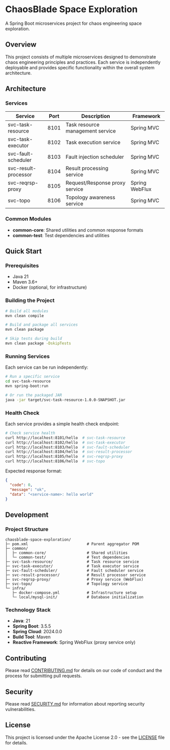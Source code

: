 # ChaosBlade Space Exploration

A Spring Boot microservices project for chaos engineering space exploration.

## Overview

This project consists of multiple microservices designed to demonstrate chaos engineering principles and practices. Each service is independently deployable and provides specific functionality within the overall system architecture.

## Architecture

### Services

| Service | Port | Description | Framework |
|---------|------|-------------|-----------|
| svc-task-resource | 8101 | Task resource management service | Spring MVC |
| svc-task-executor | 8102 | Task execution service | Spring MVC |
| svc-fault-scheduler | 8103 | Fault injection scheduler | Spring MVC |
| svc-result-processor | 8104 | Result processing service | Spring MVC |
| svc-reqrsp-proxy | 8105 | Request/Response proxy service | Spring WebFlux |
| svc-topo | 8106 | Topology awareness service | Spring MVC |

### Common Modules

- **common-core**: Shared utilities and common response formats
- **common-test**: Test dependencies and utilities

## Quick Start

### Prerequisites

- Java 21
- Maven 3.6+
- Docker (optional, for infrastructure)

### Building the Project

```bash
# Build all modules
mvn clean compile

# Build and package all services
mvn clean package

# Skip tests during build
mvn clean package -DskipTests
```

### Running Services

Each service can be run independently:

```bash
# Run a specific service
cd svc-task-resource
mvn spring-boot:run

# Or run the packaged JAR
java -jar target/svc-task-resource-1.0.0-SNAPSHOT.jar
```

### Health Check

Each service provides a simple health check endpoint:

```bash
# Check service health
curl http://localhost:8101/hello  # svc-task-resource
curl http://localhost:8102/hello  # svc-task-executor
curl http://localhost:8103/hello  # svc-fault-scheduler
curl http://localhost:8104/hello  # svc-result-processor
curl http://localhost:8105/hello  # svc-reqrsp-proxy
curl http://localhost:8106/hello  # svc-topo
```

Expected response format:
```json
{
  "code": 0,
  "message": "ok",
  "data": "<service-name>: hello world"
}
```

## Development

### Project Structure

```
chaosblade-space-exploration/
├─ pom.xml                          # Parent aggregator POM
├─ common/
│  ├─ common-core/                  # Shared utilities
│  └─ common-test/                  # Test dependencies
├─ svc-task-resource/               # Task resource service
├─ svc-task-executor/               # Task executor service
├─ svc-fault-scheduler/             # Fault scheduler service
├─ svc-result-processor/            # Result processor service
├─ svc-reqrsp-proxy/                # Proxy service (WebFlux)
├─ svc-topo/                        # Topology service
└─ infra/
   ├─ docker-compose.yml            # Infrastructure setup
   └─ local/mysql-init/             # Database initialization
```

### Technology Stack

- **Java**: 21
- **Spring Boot**: 3.5.5
- **Spring Cloud**: 2024.0.0
- **Build Tool**: Maven
- **Reactive Framework**: Spring WebFlux (proxy service only)

## Contributing

Please read [CONTRIBUTING.md](CONTRIBUTING.md) for details on our code of conduct and the process for submitting pull requests.

## Security

Please read [SECURITY.md](SECURITY.md) for information about reporting security vulnerabilities.

## License

This project is licensed under the Apache License 2.0 - see the [LICENSE](LICENSE) file for details.